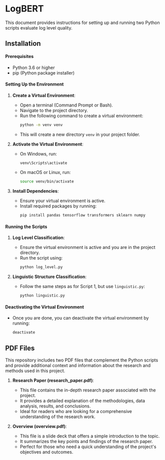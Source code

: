 # LogBERT
This document provides instructions for setting up and running two Python scripts evaluate log level quality.

## Installation

#### Prerequisites
- Python 3.6 or higher
- pip (Python package installer)

#### Setting Up the Environment
1. **Create a Virtual Environment**:
    - Open a terminal (Command Prompt or Bash).
    - Navigate to the project directory.
    - Run the following command to create a virtual environment:
      ```bash
      python -m venv venv
      ```
    - This will create a new directory `venv` in your project folder.

2. **Activate the Virtual Environment**:
    - On Windows, run:
      ```bash
      venv\Scripts\activate
      ```
    - On macOS or Linux, run:
      ```bash
      source venv/bin/activate
      ```

3. **Install Dependencies**:
    - Ensure your virtual environment is active.
    - Install required packages by running:
      ```bash
      pip install pandas tensorflow transformers sklearn numpy
      ```

#### Running the Scripts
1. **Log Level Classification**:
    - Ensure the virtual environment is active and you are in the project directory.
    - Run the script using:
      ```bash
      python log_level.py
      ```

2. **Linguistic Structure Classification**:
    - Follow the same steps as for Script 1, but use `linguistic.py`:
      ```bash
      python linguistic.py
      ```

#### Deactivating the Virtual Environment
- Once you are done, you can deactivate the virtual environment by running:
  ```bash
  deactivate
  ```

## PDF Files
This repository includes two PDF files that complement the Python scripts and provide additional context and information about the research and methods used in this project.

1. **Research Paper (research_paper.pdf)**:
   - This file contains the in-depth research paper associated with the project.
   - It provides a detailed explanation of the methodologies, data analysis, results, and conclusions.
   - Ideal for readers who are looking for a comprehensive understanding of the research work.

2. **Overview (overview.pdf)**:
   - This file is a slide deck that offers a simple introduction to the topic.
   - It summarizes the key points and findings of the research paper.
   - Perfect for those who need a quick understanding of the project's objectives and outcomes.



